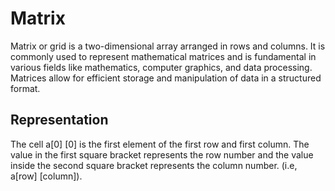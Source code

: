 # Matrix

Matrix or grid is a two-dimensional array arranged in rows and columns. It is commonly used to represent mathematical matrices and is fundamental in various fields like mathematics, computer graphics, and data processing. Matrices allow for efficient storage and manipulation of data in a structured format.

## Representation

The cell a[0] [0] is the first element of the first row and first column. The value in the first square bracket represents the row number and the value inside the second square bracket represents the column number. (i.e, a[row] [column]).
